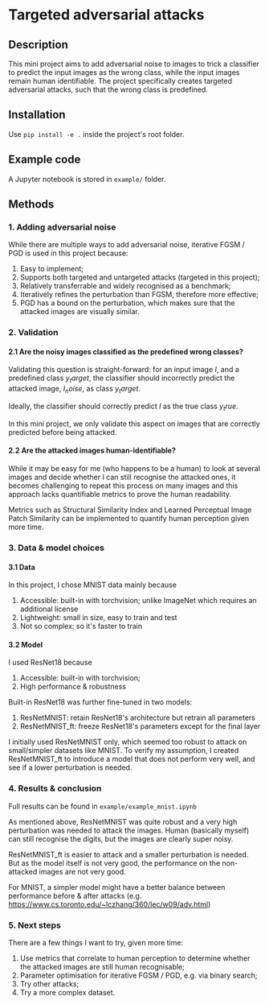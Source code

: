 # Targeted adversarial attacks

## Description
This mini project aims to add adversarial noise to images to trick a classifier to predict the input images as the wrong class, while the input images remain human identifiable. The project specifically creates targeted adversarial attacks, such that the wrong class is predefined.

## Installation
Use `pip install -e .` inside the project's root folder.

## Example code
A Jupyter notebook is stored in `example/` folder.

## Methods
### 1. Adding adversarial noise

While there are multiple ways to add adversarial noise, iterative FGSM / PGD is used in this project because:
1. Easy to implement;
2. Supports both targeted and untargeted attacks (targeted in this project);
3. Relatively transferrable and widely recognised as a benchmark;
4. Iteratively refines the perturbation than FGSM, therefore more effective;
5. PGD has a bound on the perturbation, which makes sure that the attacked images are visually similar.

### 2. Validation
#### 2.1 Are the noisy images classified as the predefined wrong classes?
Validating this question is straight-forward: 
for an input image $I$, and a predefined class $y_target$, the classifier should incorrectly predict the attacked image, $I_noise$, as class $y_target$.

Ideally, the classifier should correctly predict $I$ as the true class $y_true$.

In this mini project, we only validate this aspect on images that are correctly predicted before being attacked.

#### 2.2 Are the attacked images human-identifiable?
While it may be easy for me (who happens to be a human) to look at several images and decide whether I can still recognise the attacked ones, it becomes challenging to repeat this process on many images and this approach lacks quantifiable metrics to prove the human readability.

Metrics such as Structural Similarity Index and Learned Perceptual Image Patch Similarity can be implemented to quantify human perception given more time.

### 3. Data & model choices

#### 3.1 Data
In this project, I chose MNIST data mainly because 
1. Accessible: built-in with torchvision; unlike ImageNet which requires an additional license
2. Lightweight: small in size, easy to train and test
3. Not so complex: so it's faster to train

#### 3.2 Model
I used ResNet18 because
1. Accessible: built-in with torchvision;
2. High performance & robustness

Built-in ResNet18 was further fine-tuned in two models:
1. ResNetMNIST: retain ResNet18's architecture but retrain all parameters
2. ResNetMNIST_ft: freeze ResNet18's parameters except for the final layer

I initially used ResNetMNIST only, which seemed too robust to attack on small/simpler datasets like MNIST. To verify my assumption, I created ResNetMNIST_ft to introduce a model that does not perform very well, and see if a lower perturbation is needed.

### 4. Results & conclusion

Full results can be found in `example/example_mnist.ipynb`

As mentioned above, ResNetMNIST was quite robust and a very high perturbation was needed to attack the images. Human (basically myself) can still recognise the digits, but the images are clearly super noisy.

ResNetMNIST_ft is easier to attack and a smaller perturbation is needed. But as the model itself is not very good, the performance on the non-attacked images are not very good.

For MNIST, a simpler model might have a better balance between performance before & after attacks (e.g. https://www.cs.toronto.edu/~lczhang/360/lec/w09/adv.html)

### 5. Next steps

There are a few things I want to try, given more time:

1. Use metrics that correlate to human perception to determine whether the attacked images are still human recognisable;
2. Parameter optimisation for iterative FGSM / PGD, e.g. via binary search;
3. Try other attacks;
3. Try a more complex dataset.